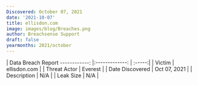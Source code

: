```yaml
---
Discovered: October 07, 2021
date: '2021-10-07'
title: ellisdon.com
image: images/blog/Breaches.png
author: Breachsense Support
draft: false
yearmonths: 2021/october
---
```



| Data Breach Report
------------:   |:-------------:    | :-----:|
| Victim    | ellisdon.com      | 
| Threat Actor    | Everest      | 
| Date Discovered    | Oct 07, 2021      | 
| Description    | N/A      | 
| Leak Size    | N/A      | 

